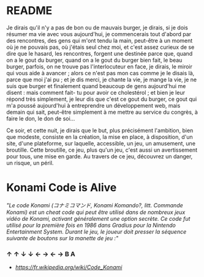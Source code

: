 ﻿# README

Je dirais qu'il n'y a pas de bon ou de mauvais burger, je dirais, si je dois
résumer ma vie avec vous aujourd'hui, je commencerais tout d'abord par des
rencontres, des gens qui m'ont tendu la main, peut-être à un moment où je ne
pouvais pas, où j'étais seul chez moi, et c'est assez curieux de se dire que le
hasard, les rencontres, forgent une destinée parce que, quand on a le gout du
burger, quand on a le gout du burger bien fait, le beau burger, parfois, on ne
trouve pas l'interlocuteur en face, je dirais, le miroir qui vous aide à
avancer ; alors ce n'est pas mon cas comme je le disais là, parce que moi j'ai
pu ; et je dis merci, je chante la vie, je mange la vie, je ne suis que burger
et finalement quand beaucoup de gens aujourd'hui me disent : mais comment fait-
tu pour avoir ce cholestérol ; et bien je leur répond très simplement, je leur
dis que c'est ce gout du burger, ce gout qui m'a poussé aujourd'hui à
entreprendre un développement web, mais demain qui sait, peut-être simplement à
me mettre au service du congrès, à faire le don, le don de soi...

Ce soir, et cette nuit, je dirais que le but, plus précisément l'ambition,
bien que modeste, consiste en la création, la mise en place, à disposition, d'un
site, d'une plateforme, sur laquelle, accessible, un jeu, un amusement, une
broutille. Cette broutille, ce jeu, plus qu'un jeu, c'est aussi un avertissement
pour tous, une mise en garde. Au travers de ce jeu, découvrez un danger, un
risque, un péril.

# Konami Code is Alive
*"Le code Konami (コナミコマンド, Konami Komando?, litt. Commande Konami) est un cheat code qui peut être utilisé dans de nombreux jeux vidéo de Konami, activant généralement une option secrète. Ce code fut utilisé pour la première fois en 1986 dans Gradius pour la Nintendo Entertainment System. Durant le jeu, le joueur doit presser la séquence suivante de boutons sur la manette de jeu :"*
### ↑ ↑ ↓ ↓ ← → ← → B A
 - *https://fr.wikipedia.org/wiki/Code_Konami*

